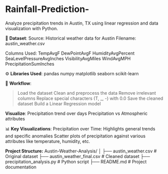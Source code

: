 # Rainfall-Prediction-
Analyze precipitation trends in Austin, TX using linear regression and data visualization with Python.


📁 **Dataset**:
Source: Historical weather data for Austin
Filename: austin_weather.csv

Columns Used:
TempAvgF
DewPointAvgF
HumidityAvgPercent
SeaLevelPressureAvgInches
VisibilityAvgMiles
WindAvgMPH
PrecipitationSumInches

⚙️ **Libraries Used**:
pandas
numpy
matplotlib
seaborn
scikit-learn

🔄 **Workflow**:
> Load the dataset
> Clean and preprocess the data
> Remove irrelevant columns
> Replace special characters (T, _, -) with 0.0
> Save the cleaned dataset
> Build a Linear Regression model

**Visualize**:
Precipitation trend over days
Precipitation vs Atmospheric attributes

📊 **Key Visualizations**:
Precipitation over Time: Highlights general trends and specific anomalies
Scatter plots of precipitation against various attributes like temperature, humidity, etc.



**Project Structure:**
Austin-Weather-Analysis/
│
├── austin_weather.csv                  # Original dataset
├── austin_weather_final.csv           # Cleaned dataset
├── precipitation_analysis.py          # Python script
├── README.md                          # Project documentation

